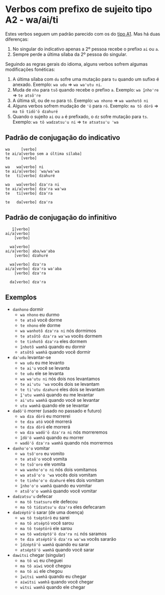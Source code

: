 # Verbos com prefixo de sujeito tipo A2 - wa/ai/ti

Estes verbos seguem um padrão parecido com os do [tipo A1](../tipoa1/index.md). Mas há duas diferenças:

1. No singular do indicativo apenas a 2º pessoa recebe o prefixo `ai` ou `a`.
1. Sempre perde a última sílaba da 2º pessoa do singular.

Seguindo as regras gerais do idioma, alguns verbos sofrem algumas modificações fonéticas:

1. A última sílaba com `du` sofre uma mutação para `tu` quando um sufixo é anexado. Exemplo: `wa udu` => `wa waꞌutu ni`.
1. Muda de `nho` para `tsõ` quando recebe o prefixo `a`. Exemplo: `wa ĩ̱nhoꞌre` => `te atsõꞌre`
1. A última sli, ou de `no` para `tõ`. Exemplo: `wa nhono` => `wa wanhotõ ni`
1. Alguns verbos sofrem mudação de `ꞌö` para `rö`. Exemplo: `ma tô dörö` => `ma tö tidöꞌö dzahuré`
1. Quando o sujeito `ai` ou `a` é prefixado, o `dz` sofre mutação para `ts`. Exemplo: `wa tô wadzatsuꞌu ni` => `te atsatsuꞌu ꞌwa`

## Padrão de conjugação do indicativo

```text
wa     [verbo]
te ai/a[verbo sem a última sílaba]
te     [verbo]

wa   wa[verbo] ni
te ai/a[verbo] ꞌwa/waꞌwa
te   ti[verbo] dzahuré

wa   wa[verbo] dzaꞌra ni
te ai/a[verbo] dzaꞌra waꞌwa
te   ti[verbo] dzaꞌra

te   da[verbo] dzaꞌra
```

## Padrão de conjugação do infinitivo

```text
   ĩ̱[verbo]
ai/a[verbo]
    [verbo]

  wa[verbo]
ai/a[verbo] aba/waꞌaba 
    [verbo] dzahuré 

  wa[verbo] dzaꞌra
ai/a[verbo] dzaꞌra waꞌaba
    [verbo] dzaꞌra
    
  da[verbo] dzaꞌra
```

## Exemplos

- `danhono` dormir
  - `wa nhono` eu durmo
  - `te atsõ` você dorme
  - `te nhono` ele dorme
  - `wa wanhotõ dzaꞌra ni` nós dormimos
  - `te atsõtõ dzaꞌra waꞌwa` vocês dormem
  - `te tinhotõ dzaꞌra` eles dormem
  - `ĩ̱nhotõ wamhã` quando eu dormir
  - `atsõtõ wamhã` quando você dormir
- `daꞌudu` levantar-se
  - `wa udu` eu me levanto
  - `te aiꞌu` você se levanta
  - `te udu` ele se levanta
  - `wa waꞌutu ni` nós dois nos levantamos
  - `te aiꞌutu ꞌwa` vocês dois se levantam
  - `te tiꞌutu dzahuré` eles dois se levantam
  - `ĩ̱ꞌutu wamhã` quando eu me levantar
  - `aiꞌutu wamhã` quando você se levantar
  - `utu wamhã` quando ele se levantar
- `dadöꞌö` morrer (usado no passado e futuro)
  - `wa dza dörö` eu morrerei
  - `te dza atö` você morrerá
  - `te dza dörö` ele morrerá
  - `wa dza wadöꞌö dzaꞌra ni` nós morreremos
  - `ĩ̱döꞌö wamhã` quando eu morrer
  - `wadöꞌö dzaꞌra wamhã` quando nós morrermos
- `danhoꞌoꞌo` vomitar
  - `wa tsõꞌoro` eu vomito
  - `te atsõꞌo` você vomita
  - `te tsõꞌoro` ele vomita
  - `wa wanhoꞌoꞌo ni` nós dois vomitamos
  - `wa atsõꞌoꞌo ꞌwa` vocês dois vomitam
  - `te tinhoꞌoꞌo dzahuré` eles dois vomitam
  - `ĩ̱nhoꞌoꞌo wamhã` quando eu vomitar
  - `atsõꞌoꞌo wamhã` quando você vomitar
- `dadzatsuꞌu` defecar
  - `ma tô tsatsuru` ele defecou
  - `ma tô tidzatsuꞌu dzaꞌra` eles defecaram
- `dadzéptöꞌö` sarar (de uma doença)
  - `wa tô tséptörö` eu sarei
  - `ma tô atséptö` você sarou
  - `ma tô tséptörö` ele sarou
  - `wa tô wadzéptöꞌö dzaꞌra ni` nós saramos
  - `te dza atséptöꞌö dzaꞌra waꞌwa` vocês sararão
  - `ĩ̱dzéptöꞌö wamhã` quando eu sarar
  - `atséptöꞌö wamhã` quando você sarar
- `dawitsi` chegar (singular)
  - `ma tô wi` eu cheguei
  - `ma tô aiwi` você chegou
  - `ma tô ai` ele chegou
  - `ĩ̱witsi wamhã` quando eu chegar
  - `aiwitsi wamhã` quando você chegar
  - `witsi wamhã` quando ele chegar
